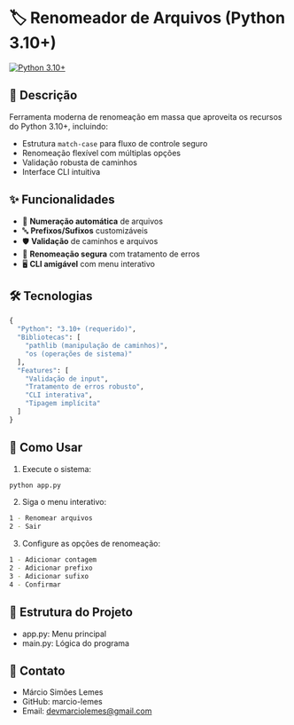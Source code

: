# 🏷️ Renomeador de Arquivos (Python 3.10+)

[![Python 3.10+](https://img.shields.io/badge/Python-3.10+-blue)](https://www.python.org/)

## 📝 Descrição
Ferramenta moderna de renomeação em massa que aproveita os recursos do Python 3.10+, incluindo:
- Estrutura `match-case` para fluxo de controle seguro
- Renomeação flexível com múltiplas opções
- Validação robusta de caminhos
- Interface CLI intuitiva

## ✨ Funcionalidades
- 🔢 **Numeração automática** de arquivos
- 🔤 **Prefixos/Sufixos** customizáveis
- 🛡️ **Validação** de caminhos e arquivos
- 🔄 **Renomeação segura** com tratamento de erros
- 🖥️ **CLI amigável** com menu interativo

## 🛠 Tecnologias
```python
{
  "Python": "3.10+ (requerido)",
  "Bibliotecas": [
    "pathlib (manipulação de caminhos)",
    "os (operações de sistema)"
  ],
  "Features": [
    "Validação de input",
    "Tratamento de erros robusto",
    "CLI interativa",
    "Tipagem implícita"
  ]
} 
```

## 🚀 Como Usar
1. Execute o sistema:
```bash
python app.py
```
2. Siga o menu interativo:
```bash
1 - Renomear arquivos
2 - Sair
```
3. Configure as opções de renomeação:
```bash
1 - Adicionar contagem
2 - Adicionar prefixo
3 - Adicionar sufixo
4 - Confirmar
```

## 📂 Estrutura do Projeto
- app.py: Menu principal
- main.py: Lógica do programa

## 🌟 Contato
- Márcio Simões Lemes
- GitHub: marcio-lemes
- Email: devmarciolemes@gmail.com